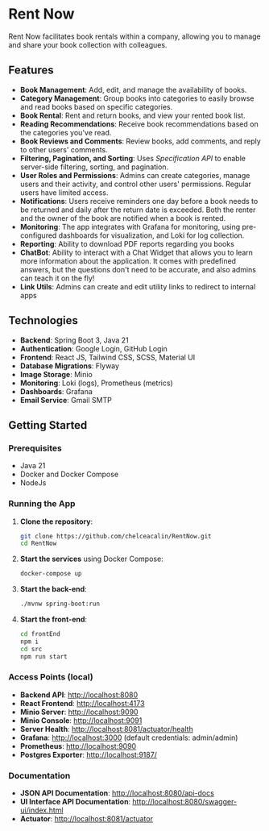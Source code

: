 # Rent Now

Rent Now facilitates book rentals within a company, allowing you to manage and share your book collection with colleagues.

## Features

- **Book Management**: Add, edit, and manage the availability of books.
- **Category Management**: Group books into categories to easily browse and read books based on specific categories.
- **Book Rental**: Rent and return books, and view your rented book list.
- **Reading Recommendations**: Receive book recommendations based on the categories you've read.
- **Book Reviews and Comments**: Review books, add comments, and reply to other users' comments.
- **Filtering, Pagination, and Sorting**: Uses *Specification API* to enable server-side filtering, sorting, and pagination.
- **User Roles and Permissions**: Admins can create categories, manage users and their activity, and control other users' permissions. Regular users have limited access.
- **Notifications**: Users receive reminders one day before a book needs to be returned and daily after the return date is exceeded. Both the renter and the owner of the book are notified when a book is rented.
- **Monitoring**: The app integrates with Grafana for monitoring, using pre-configured dashboards for visualization, and Loki for log collection.
- **Reporting**: Ability to download PDF reports regarding you books
- **ChatBot**: Ability to interact with a Chat Widget that allows you to learn more information about the application. It comes with predefined answers, but the questions don't need to be accurate, and also admins can teach it on the fly!
- **Link Utils**: Admins can create and edit utility links to redirect to internal apps
## Technologies

- **Backend**: Spring Boot 3, Java 21
- **Authentication**: Google Login, GitHub Login
- **Frontend**: React JS, Tailwind CSS, SCSS, Material UI
- **Database Migrations**: Flyway
- **Image Storage**: Minio
- **Monitoring**: Loki (logs), Prometheus (metrics)
- **Dashboards**: Grafana
- **Email Service**: Gmail SMTP

## Getting Started

### Prerequisites

- Java 21
- Docker and Docker Compose
- NodeJs

### Running the App

1. **Clone the repository**:
    ```bash
    git clone https://github.com/chelceacalin/RentNow.git
    cd RentNow
    ```

2. **Start the services** using Docker Compose:
    ```bash
    docker-compose up
    ```

3. **Start the back-end**:
    ```bash
    ./mvnw spring-boot:run
    ```

4. **Start the front-end**:
    ```bash
    cd frontEnd
    npm i
    cd src
    npm run start
    ```

### Access Points (local)

- **Backend API**: [http://localhost:8080](http://localhost:8080)
- **React Frontend**: [http://localhost:4173](http://localhost:4173)
- **Minio Server**: [http://localhost:9090](http://localhost:9090)
- **Minio Console**: [http://localhost:9091](http://localhost:9091)
- **Server Health**: [http://localhost:8081/actuator/health](http://localhost:8081/actuator/health)
- **Grafana**: [http://localhost:3000](http://localhost:3000) (default credentials: admin/admin)
- **Prometheus**: [http://localhost:9090](http://localhost:9090)
- **Postgres Exporter**: [http://localhost:9187/](http://localhost:9187/)

### Documentation

- **JSON API Documentation**: [http://localhost:8080/api-docs](http://localhost:8080/api-docs)
- **UI Interface API Documentation**: [http://localhost:8080/swagger-ui/index.html](http://localhost:8080/swagger-ui/index.html)
- **Actuator**: [http://localhost:8081/actuator](http://localhost:8081/actuator)
